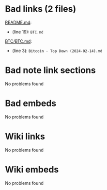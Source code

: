 # Bad links (2 files)
[README.md](README.md): 
- (line 19): `BTC.md`


[BTC/BTC.md](BTC/BTC.md): 
- (line 3): `Bitcoin - Top Down (2024-02-14).md`




# Bad note link sections
No problems found



# Bad embeds 
No problems found

# Wiki links 
No problems found



# Wiki embeds 
No problems found

